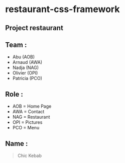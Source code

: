 # restaurant-css-framework

## Project restaurant

Team : 
------
+ Abu (AOB)
+ Arnaud (AWA)
+ Nadja (NAG)
+ Olivier (OPI)
+ Patricia (PCO)

Role :
------

+ AOB = Home Page
+ AWA = Contact
+ NAG = Restaurant
+ OPI = Pictures
+ PCO = Menu

Name : 
------
> Chic Kebab
